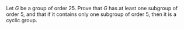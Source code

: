 Let $G$ be a group of order $25$. Prove that $G$ has at least one subgroup of order $5$, and that if it contains only one subgroup of order $5$, then it is a cyclic group.